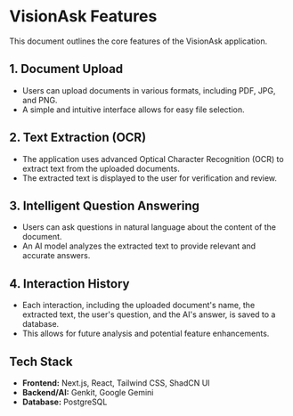 # VisionAsk Features

This document outlines the core features of the VisionAsk application.

## 1. Document Upload
- Users can upload documents in various formats, including PDF, JPG, and PNG.
- A simple and intuitive interface allows for easy file selection.

## 2. Text Extraction (OCR)
- The application uses advanced Optical Character Recognition (OCR) to extract text from the uploaded documents.
- The extracted text is displayed to the user for verification and review.

## 3. Intelligent Question Answering
- Users can ask questions in natural language about the content of the document.
- An AI model analyzes the extracted text to provide relevant and accurate answers.

## 4. Interaction History
- Each interaction, including the uploaded document's name, the extracted text, the user's question, and the AI's answer, is saved to a database.
- This allows for future analysis and potential feature enhancements.

## Tech Stack
- **Frontend:** Next.js, React, Tailwind CSS, ShadCN UI
- **Backend/AI:** Genkit, Google Gemini
- **Database:** PostgreSQL
